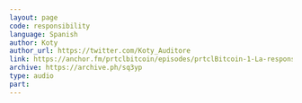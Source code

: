 ```yaml
---
layout: page
code: responsibility
language: Spanish
author: Koty
author_url: https://twitter.com/Koty_Auditore
link: https://anchor.fm/prtclbitcoin/episodes/prtclBitcoin-1-La-responsabilidad-de-adoptar-Bitcoin-por-Gigi-e143uvb
archive: https://archive.ph/sq3yp
type: audio
part: 
---
```

